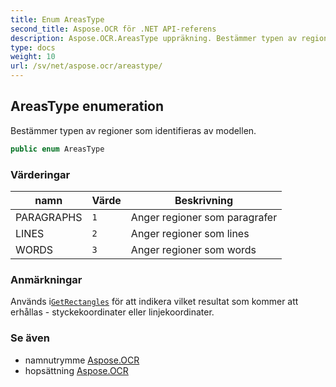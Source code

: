 ```yaml
---
title: Enum AreasType
second_title: Aspose.OCR för .NET API-referens
description: Aspose.OCR.AreasType uppräkning. Bestämmer typen av regioner som identifieras av modellen.
type: docs
weight: 10
url: /sv/net/aspose.ocr/areastype/
---
```

## AreasType enumeration

Bestämmer typen av regioner som identifieras av modellen.

```csharp
public enum AreasType
```

### Värderingar

| namn | Värde | Beskrivning |
| --- | --- | --- |
| PARAGRAPHS | `1` | Anger regioner som paragrafer |
| LINES | `2` | Anger regioner som lines |
| WORDS | `3` | Anger regioner som words |

### Anmärkningar

Används i[`GetRectangles`](../asposeocr/getrectangles/) för att indikera vilket resultat som kommer att erhållas - styckekoordinater eller linjekoordinater.

### Se även

* namnutrymme [Aspose.OCR](../../aspose.ocr/)
* hopsättning [Aspose.OCR](../../)


